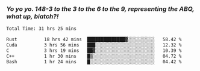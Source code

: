 ### ***Yo yo yo. 148-3 to the 3 to the 6 to the 9, representing the ABQ, what up, biatch?!***

<!--START_SECTION:waka-->

```txt
Total Time: 31 hrs 25 mins

Rust          18 hrs 42 mins  ██████████████▓░░░░░░░░░░   58.42 %
Cuda          3 hrs 56 mins   ███░░░░░░░░░░░░░░░░░░░░░░   12.32 %
C             3 hrs 19 mins   ██▓░░░░░░░░░░░░░░░░░░░░░░   10.39 %
C++           1 hr 30 mins    █▒░░░░░░░░░░░░░░░░░░░░░░░   04.72 %
Bash          1 hr 24 mins    █░░░░░░░░░░░░░░░░░░░░░░░░   04.42 %
```

<!--END_SECTION:waka-->

<!--
**AJMC2002/AJMC2002** is a ✨ _special_ ✨ repository because its `README.md` (this file) appears on your GitHub profile.

Here are some ideas to get you started:

- 🔭 I’m currently working on ...
- 🌱 I’m currently learning ...
- 👯 I’m looking to collaborate on ...
- 🤔 I’m looking for help with ...
- 💬 Ask me about ...
- 📫 How to reach me: ...
- 😄 Pronouns: ...
- ⚡ Fun fact: ...
-->
